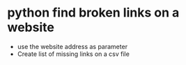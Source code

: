 # python find broken links on a website
- use the website address as parameter
- Create list of missing links on a csv file

